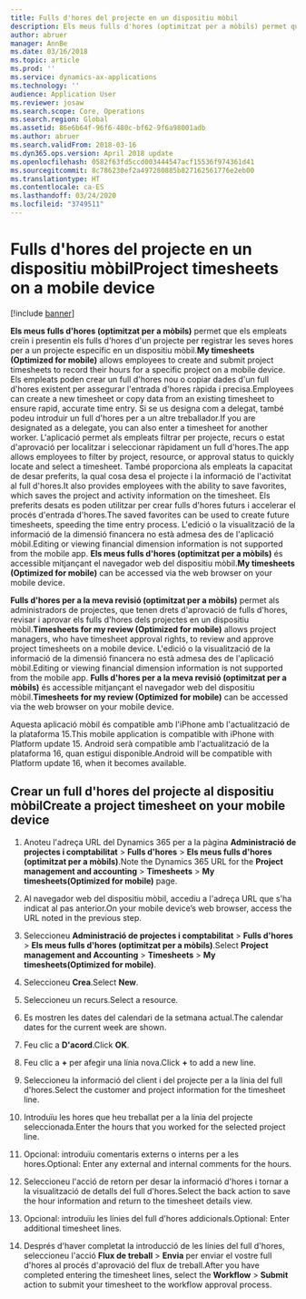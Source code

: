 ```yaml
---
title: Fulls d'hores del projecte en un dispositiu mòbil
description: Els meus fulls d'hores (optimitzat per a mòbils) permet que els empleats creïn i presentin els fulls d'hores d'un projecte per registrar les seves hores per a un projecte específic en un dispositiu mòbil.
author: abruer
manager: AnnBe
ms.date: 03/16/2018
ms.topic: article
ms.prod: ''
ms.service: dynamics-ax-applications
ms.technology: ''
audience: Application User
ms.reviewer: josaw
ms.search.scope: Core, Operations
ms.search.region: Global
ms.assetid: 86e6b64f-96f6-480c-bf62-9f6a98001adb
ms.author: abruer
ms.search.validFrom: 2018-03-16
ms.dyn365.ops.version: April 2018 update
ms.openlocfilehash: 0582f63fd5ccd003444547acf15536f974361d41
ms.sourcegitcommit: 8c786230ef2a497280885b827162561776e2eb00
ms.translationtype: HT
ms.contentlocale: ca-ES
ms.lasthandoff: 03/24/2020
ms.locfileid: "3749511"
---
```

# <a name="project-timesheets-on-a-mobile-device"></a><span data-ttu-id="9c246-103">Fulls d'hores del projecte en un dispositiu mòbil</span><span class="sxs-lookup"><span data-stu-id="9c246-103">Project timesheets on a mobile device</span></span>

[!include [banner](../includes/banner.md)]

<span data-ttu-id="9c246-104">**Els meus fulls d'hores (optimitzat per a mòbils)** permet que els empleats creïn i presentin els fulls d'hores d'un projecte per registrar les seves hores per a un projecte específic en un dispositiu mòbil.</span><span class="sxs-lookup"><span data-stu-id="9c246-104">**My timesheets (Optimized for mobile)** allows employees to create and submit project timesheets to record their hours for a specific project on a mobile device.</span></span> <span data-ttu-id="9c246-105">Els empleats poden crear un full d'hores nou o copiar dades d'un full d'hores existent per assegurar l'entrada d'hores ràpida i precisa.</span><span class="sxs-lookup"><span data-stu-id="9c246-105">Employees can create a new timesheet or copy data from an existing timesheet to ensure rapid, accurate time entry.</span></span> <span data-ttu-id="9c246-106">Si se us designa com a delegat, també podeu introduir un full d'hores per a un altre treballador.</span><span class="sxs-lookup"><span data-stu-id="9c246-106">If you are designated as a delegate, you can also enter a timesheet for another worker.</span></span> <span data-ttu-id="9c246-107">L'aplicació permet als empleats filtrar per projecte, recurs o estat d'aprovació per localitzar i seleccionar ràpidament un full d'hores.</span><span class="sxs-lookup"><span data-stu-id="9c246-107">The app allows employees to filter by project, resource, or approval status to quickly locate and select a timesheet.</span></span> <span data-ttu-id="9c246-108">També proporciona als empleats la capacitat de desar preferits, la qual cosa desa el projecte i la informació de l'activitat al full d'hores.</span><span class="sxs-lookup"><span data-stu-id="9c246-108">It also provides employees with the ability to save favorites, which saves the project and activity information on the timesheet.</span></span> <span data-ttu-id="9c246-109">Els preferits desats es poden utilitzar per crear fulls d'hores futurs i accelerar el procés d'entrada d'hores.</span><span class="sxs-lookup"><span data-stu-id="9c246-109">The saved favorites can be used to create future timesheets, speeding the time entry process.</span></span> <span data-ttu-id="9c246-110">L'edició o la visualització de la informació de la dimensió financera no està admesa des de l'aplicació mòbil.</span><span class="sxs-lookup"><span data-stu-id="9c246-110">Editing or viewing financial dimension information is not supported from the mobile app.</span></span> <span data-ttu-id="9c246-111">**Els meus fulls d'hores (optimitzat per a mòbils)** és accessible mitjançant el navegador web del dispositiu mòbil.</span><span class="sxs-lookup"><span data-stu-id="9c246-111">**My timesheets (Optimized for mobile)** can be accessed via the web browser on your mobile device.</span></span>

<span data-ttu-id="9c246-112">**Fulls d'hores per a la meva revisió (optimitzat per a mòbils)** permet als administradors de projectes, que tenen drets d'aprovació de fulls d'hores, revisar i aprovar els fulls d'hores dels projectes en un dispositiu mòbil.</span><span class="sxs-lookup"><span data-stu-id="9c246-112">**Timesheets for my review (Optimized for mobile)** allows project managers, who have timesheet approval rights, to review and approve project timesheets on a mobile device.</span></span> <span data-ttu-id="9c246-113">L'edició o la visualització de la informació de la dimensió financera no està admesa des de l'aplicació mòbil.</span><span class="sxs-lookup"><span data-stu-id="9c246-113">Editing or viewing financial dimension information is not supported from the mobile app.</span></span> <span data-ttu-id="9c246-114">**Fulls d'hores per a la meva revisió (optimitzat per a mòbils)** és accessible mitjançant el navegador web del dispositiu mòbil.</span><span class="sxs-lookup"><span data-stu-id="9c246-114">**Timesheets for my review (Optimized for mobile)** can be accessed via the web browser on your mobile device.</span></span>

<span data-ttu-id="9c246-115">Aquesta aplicació mòbil és compatible amb l'iPhone amb l'actualització de la plataforma 15.</span><span class="sxs-lookup"><span data-stu-id="9c246-115">This mobile application is compatible with iPhone with Platform update 15.</span></span>
<span data-ttu-id="9c246-116">Android serà compatible amb l'actualització de la plataforma 16, quan estigui disponible.</span><span class="sxs-lookup"><span data-stu-id="9c246-116">Android will be compatible with Platform update 16, when it becomes available.</span></span>

## <a name="create-a-project-timesheet-on-your-mobile-device"></a><span data-ttu-id="9c246-117">Crear un full d'hores del projecte al dispositiu mòbil</span><span class="sxs-lookup"><span data-stu-id="9c246-117">Create a project timesheet on your mobile device</span></span>

1.  <span data-ttu-id="9c246-118">Anoteu l'adreça URL del Dynamics 365 per a la pàgina **Administració de projectes i comptabilitat** \> **Fulls d'hores** \> **Els meus fulls d'hores (optimitzat per a mòbils)**.</span><span class="sxs-lookup"><span data-stu-id="9c246-118">Note the Dynamics 365 URL for the **Project management and accounting** \> **Timesheets** \> **My timesheets(Optimized for mobile)** page.</span></span>

2.  <span data-ttu-id="9c246-119">Al navegador web del dispositiu mòbil, accediu a l'adreça URL que s'ha indicat al pas anterior.</span><span class="sxs-lookup"><span data-stu-id="9c246-119">On your mobile device’s web browser, access the URL noted in the previous step.</span></span>
 
3.  <span data-ttu-id="9c246-120">Seleccioneu **Administració de projectes i comptabilitat** \> **Fulls d'hores** \> **Els meus fulls d'hores (optimitzat per a mòbils)**.</span><span class="sxs-lookup"><span data-stu-id="9c246-120">Select **Project management and Accounting** \> **Timesheets** \> **My timesheets(Optimized for mobile)**.</span></span>

4.  <span data-ttu-id="9c246-121">Seleccioneu **Crea**.</span><span class="sxs-lookup"><span data-stu-id="9c246-121">Select **New**.</span></span>

5.  <span data-ttu-id="9c246-122">Seleccioneu un recurs.</span><span class="sxs-lookup"><span data-stu-id="9c246-122">Select a resource.</span></span>

6.  <span data-ttu-id="9c246-123">Es mostren les dates del calendari de la setmana actual.</span><span class="sxs-lookup"><span data-stu-id="9c246-123">The calendar dates for the current week are shown.</span></span>

7.  <span data-ttu-id="9c246-124">Feu clic a **D'acord**.</span><span class="sxs-lookup"><span data-stu-id="9c246-124">Click **OK**.</span></span>

8.  <span data-ttu-id="9c246-125">Feu clic a **+** per afegir una línia nova.</span><span class="sxs-lookup"><span data-stu-id="9c246-125">Click **+** to add a new line.</span></span>

9.  <span data-ttu-id="9c246-126">Seleccioneu la informació del client i del projecte per a la línia del full d'hores.</span><span class="sxs-lookup"><span data-stu-id="9c246-126">Select the customer and project information for the timesheet line.</span></span>

10. <span data-ttu-id="9c246-127">Introduïu les hores que heu treballat per a la línia del projecte seleccionada.</span><span class="sxs-lookup"><span data-stu-id="9c246-127">Enter the hours that you worked for the selected project line.</span></span>

11. <span data-ttu-id="9c246-128">Opcional: introduïu comentaris externs o interns per a les hores.</span><span class="sxs-lookup"><span data-stu-id="9c246-128">Optional: Enter any external and internal comments for the hours.</span></span>

12. <span data-ttu-id="9c246-129">Seleccioneu l'acció de retorn per desar la informació d'hores i tornar a la visualització de detalls del full d'hores.</span><span class="sxs-lookup"><span data-stu-id="9c246-129">Select the back action to save the hour information and return to the timesheet details view.</span></span>

13. <span data-ttu-id="9c246-130">Opcional: introduïu les línies del full d'hores addicionals.</span><span class="sxs-lookup"><span data-stu-id="9c246-130">Optional: Enter additional timesheet lines.</span></span>

14. <span data-ttu-id="9c246-131">Després d'haver completat la introducció de les línies del full d'hores, seleccioneu l'acció **Flux de treball** \> **Envia** per enviar el vostre full d'hores al procés d'aprovació del flux de treball.</span><span class="sxs-lookup"><span data-stu-id="9c246-131">After you have completed entering the timesheet lines, select the **Workflow** \> **Submit** action to submit your timesheet to the workflow approval process.</span></span>
